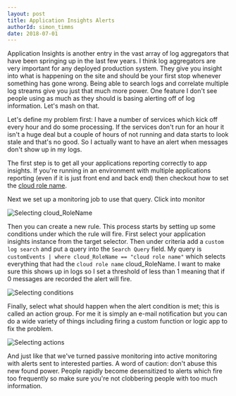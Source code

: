 ```yaml
---
layout: post
title: Application Insights Alerts
authorId: simon_timms
date: 2018-07-01
---
```


Application Insights is another entry in the vast array of log aggregators that have been springing up in the last few years. I think log aggregators are very important for any deployed production system. They give you insight into what is happening on the site and should be your first stop whenever something has gone wrong. Being able to search logs and correlate multiple log streams give you just that much more power. One feature I don't see people using as much as they should is basing alerting off of log information. Let's mash on that.

<!-- more -->

Let's define my problem first: I have a number of services which kick off every hour and do some processing. If the services don't run for an hour it isn't a huge deal but a couple of hours of not running and data starts to look stale and that's no good. So I actually want to have an alert when messages don't show up in my logs. 

The first step is to get all your applications reporting correctly to app insights. If you're running in an environment with multiple applications reporting (even if it is just front end and back end) then checkout how to set the [cloud role name](/2018/07/01/app_insights_appname/).

Next we set up a monitoring job to use that query. Click into monitor

![Selecting cloud_RoleName](/images/app_insights_alerts/monitor.png)

Then you can create a new rule. This process starts by setting up some conditions under which the rule will fire. First select your application insights instance from the target selector. Then under criteria add a `custom log search` and put a query into the `Search Query` field. My query is `customEvents | where cloud_RoleName == "cloud role name"` which selects everything that had the `cloud role name` cloud_RoleName. I want to make sure this shows up in logs so I set a threshold of less than 1 meaning that if 0 messages are recorded the alert will fire. 

![Selecting conditions](/images/app_insights_alerts/conditions.png)

Finally, select what should happen when the alert condition is met; this is called an action group. For me it is simply an e-mail notification but you can do a wide variety of things including firing a custom function or logic app to fix the problem.

![Selecting actions](/images/app_insights_alerts/full.png)

And just like that we've turned passive monitoring into active monitoring with alerts sent to interested parties. A word of caution: don't abuse this new found power. People rapidly become desensitized to alerts which fire too frequently so make sure you're not clobbering people with too much information.